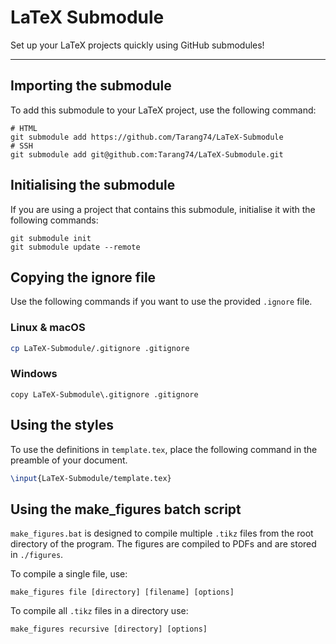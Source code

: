 # LaTeX Submodule

Set up your LaTeX projects quickly using GitHub submodules!

----

## Importing the submodule

To add this submodule to your LaTeX project, use the following command:

```shell
# HTML
git submodule add https://github.com/Tarang74/LaTeX-Submodule
# SSH
git submodule add git@github.com:Tarang74/LaTeX-Submodule.git
```

## Initialising the submodule

If you are using a project that contains this submodule, initialise it with the following commands:

```shell
git submodule init
git submodule update --remote
```

## Copying the ignore file

Use the following commands if you want to use the provided `.ignore` file.

### Linux & macOS

```bash
cp LaTeX-Submodule/.gitignore .gitignore
```

### Windows

```batch
copy LaTeX-Submodule\.gitignore .gitignore
```

## Using the styles

To use the definitions in `template.tex`, place the following command in the preamble of your document.

```latex
\input{LaTeX-Submodule/template.tex}
```

## Using the make_figures batch script

`make_figures.bat` is designed to compile multiple `.tikz` files from the root directory of the program.
The figures are compiled to PDFs and are stored in `./figures`.

To compile a single file, use:

```shell
make_figures file [directory] [filename] [options]
```

To compile all `.tikz` files in a directory use:

```shell
make_figures recursive [directory] [options]
```
